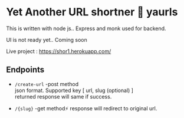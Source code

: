 # Yet Another URL shortner 🌠  yaurls

This is written with node js.. Express and monk used for backend.

UI is not ready yet.. Coming soon

Live project  : https://shor1.herokuapp.com/

## Endpoints

* ```/create-url``` -post method <br>
json format. Supported key [ url, slug (optional) ] <br> 
returned response will same if success. <br>

* ```/{slug}``` -get method⚡
response will redirect to original url.
